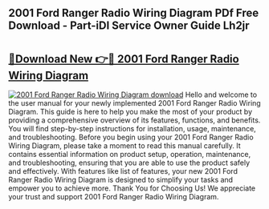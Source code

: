 ## 2001 Ford Ranger Radio Wiring Diagram PDf Free Download - Part-iDI Service Owner Guide Lh2jr

# <h2><a href="http://dftvrtj.blite.top/?on=2001+Ford+Ranger+Radio+Wiring+Diagram">🔗Download New 👉🔴 2001 Ford Ranger Radio Wiring Diagram</a></h2>

[![2001 Ford Ranger Radio Wiring Diagram download](https://i.imgur.com/lujVjoI.png)](http://dftvrtj.blite.top/?on=2001+Ford+Ranger+Radio+Wiring+Diagram)
Hello and welcome to the user manual for your newly implemented 2001 Ford Ranger Radio Wiring Diagram. This guide is here to help you make the most of your product by providing a comprehensive overview of its features, functions, and benefits. You will find step-by-step instructions for installation, usage, maintenance, and troubleshooting. Before you begin using your 2001 Ford Ranger Radio Wiring Diagram, please take a moment to read this manual carefully. It contains essential information on product setup, operation, maintenance, and troubleshooting, ensuring that you are able to use the product safely and effectively. With features like list of features, your new 2001 Ford Ranger Radio Wiring Diagram is designed to simplify your tasks and empower you to achieve more. Thank You for Choosing Us! We appreciate your trust and support 2001 Ford Ranger Radio Wiring Diagram.
